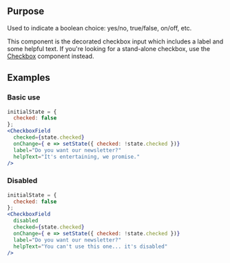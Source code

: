 ## Purpose
Used to indicate a boolean choice: yes/no, true/false, on/off, etc.

This component is the decorated checkbox input which includes a label and some helpful text. If you're looking for a stand-alone checkbox, use the [Checkbox](/#/Forms?id=checkbox) component instead.

## Examples
### Basic use
```jsx
initialState = {
  checked: false
};
<CheckboxField
  checked={state.checked}
  onChange={ e => setState({ checked: !state.checked })}
  label="Do you want our newsletter?"
  helpText="It's entertaining, we promise."
/>
```

### Disabled
```jsx
initialState = {
  checked: false
};
<CheckboxField
  disabled
  checked={state.checked}
  onChange={ e => setState({ checked: !state.checked })}
  label="Do you want our newsletter?"
  helpText="You can't use this one... it's disabled"
/>
```
